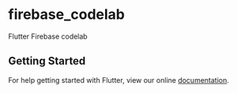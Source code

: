 # firebase_codelab

Flutter Firebase codelab

## Getting Started

For help getting started with Flutter, view our online
[documentation](https://flutter.io/).
